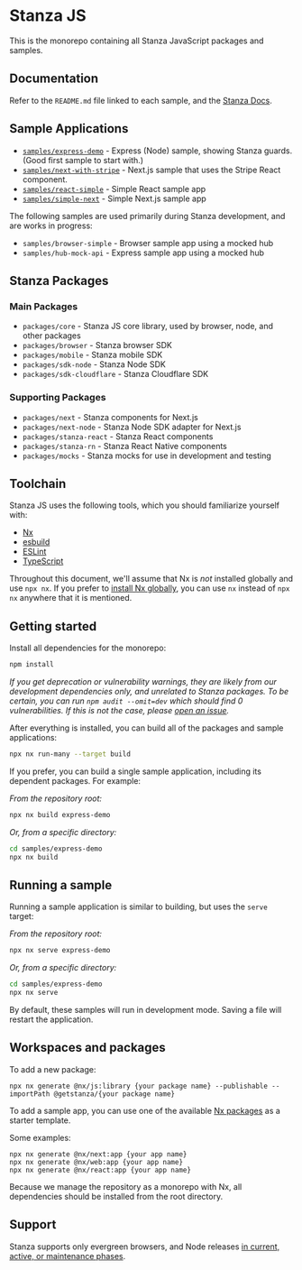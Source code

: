 # Stanza JS

This is the monorepo containing all Stanza JavaScript packages and samples.

## Documentation

Refer to the `README.md` file linked to each sample, and the [Stanza Docs](https://stanza-docs-git-main-stanza.vercel.app/).

## Sample Applications

- [`samples/express-demo`](./samples/express-demo/README.md) - Express (Node) sample, showing Stanza guards. (Good first sample to start with.)
- [`samples/next-with-stripe`](./samples/next-with-stripe/README.md) - Next.js sample that uses the Stripe React component.
- [`samples/react-simple`](./samples/react-simple/README.md) - Simple React sample app
- [`samples/simple-next`](./samples/simple-next/README.md) - Simple Next.js sample app

The following samples are used primarily during Stanza development, and are works in progress:

- `samples/browser-simple` - Browser sample app using a mocked hub
- `samples/hub-mock-api` - Express sample app using a mocked hub

## Stanza Packages

### Main Packages

- `packages/core` - Stanza JS core library, used by browser, node, and other packages
- `packages/browser` - Stanza browser SDK
- `packages/mobile` - Stanza mobile SDK
- `packages/sdk-node` - Stanza Node SDK
- `packages/sdk-cloudflare` - Stanza Cloudflare SDK

### Supporting Packages

- `packages/next` - Stanza components for Next.js
- `packages/next-node` - Stanza Node SDK adapter for Next.js
- `packages/stanza-react` - Stanza React components
- `packages/stanza-rn` - Stanza React Native components
- `packages/mocks` - Stanza mocks for use in development and testing

## Toolchain

Stanza JS uses the following tools, which you should familiarize yourself with:

- [Nx](https://nx.dev/)
- [esbuild](https://esbuild.github.io/)
- [ESLint](https://eslint.org/)
- [TypeScript](https://www.typescriptlang.org/)

Throughout this document, we'll assume that Nx is _not_ installed globally and use `npx nx`.
If you prefer to [install Nx globally](https://nx.dev/getting-started/installation#installing-nx-globally),
you can use `nx` instead of `npx nx` anywhere that it is mentioned.

## Getting started

Install all dependencies for the monorepo:

```sh
npm install
```

_If you get deprecation or vulnerability warnings, they are likely from our development dependencies only, and unrelated to Stanza packages.
To be certain, you can run `npm audit --omit=dev` which should find 0 vulnerabilities. If this is not the case, please
[open an issue](https://github.com/StanzaSystems/stanza-js/issues)._

After everything is installed, you can build all of the packages and sample applications:

```sh
npx nx run-many --target build
```

If you prefer, you can build a single sample application, including its dependent packages. For example:

_From the repository root:_

```sh
npx nx build express-demo
```

_Or, from a specific directory:_

```sh
cd samples/express-demo
npx nx build
```

## Running a sample

Running a sample application is similar to building, but uses the `serve` target:

_From the repository root:_

```sh
npx nx serve express-demo
```

_Or, from a specific directory:_

```sh
cd samples/express-demo
npx nx serve
```

By default, these samples will run in development mode. Saving a file will restart the application.

## Workspaces and packages

To add a new package:

```shell
npx nx generate @nx/js:library {your package name} --publishable --importPath @getstanza/{your package name}
```

To add a sample app, you can use one of the available [Nx packages](https://nx.dev/packages) as a starter template.

Some examples:

```shell
npx nx generate @nx/next:app {your app name}
npx nx generate @nx/web:app {your app name}
npx nx generate @nx/react:app {your app name}
```

Because we manage the repository as a monorepo with Nx, all dependencies should be installed from the root directory.

## Support

Stanza supports only evergreen browsers, and Node releases [in current, active, or maintenance phases](https://github.com/nodejs/release#release-schedule).
